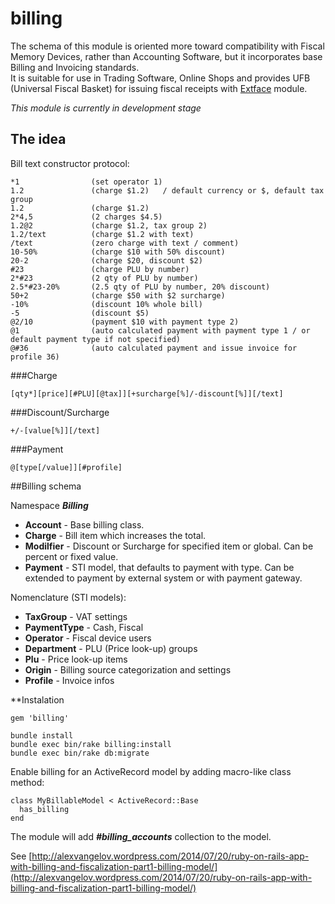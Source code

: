 billing
=======

The schema of this module is oriented more toward compatibility with Fiscal Memory Devices, rather than Accounting Software, but it incorporates base Billing and Invoicing standards.  
It is suitable for use in Trading Software, Online Shops and provides UFB (Universal Fiscal Basket) for issuing fiscal receipts with [Extface](https://github.com/AlexVangelov/extface) module.

*This module is currently in development stage*

## The idea

Bill text constructor protocol:

    *1                (set operator 1)  
    1.2               (charge $1.2)   / default currency or $, default tax group
    1.2               (charge $1.2)
    2*4,5             (2 charges $4.5)
    1.2@2             (charge $1.2, tax group 2)
    1.2/text          (charge $1.2 with text)
    /text             (zero charge with text / comment)
    10-50%            (charge $10 with 50% discount)
    20-2              (charge $20, discount $2)
    #23               (charge PLU by number)
    2*#23             (2 qty of PLU by number)
    2.5*#23-20%       (2.5 qty of PLU by number, 20% discount)
    50+2              (charge $50 with $2 surcharge)
    -10%              (discount 10% whole bill)
    -5                (discount $5)
    @2/10             (payment $10 with payment type 2)
    @1                (auto calculated payment with payment type 1 / or default payment type if not specified)
    @#36              (auto calculated payment and issue invoice for profile 36)         

###Charge

    [qty*][price][#PLU][@tax]][+surcharge[%]/-discount[%]][/text]
    
###Discount/Surcharge

    +/-[value[%]][/text]
    
###Payment

    @[type[/value]][#profile]

##Billing schema

Namespace ***Billing***

* **Account** - Base billing class.
* **Charge** - Bill item which increases the total.
* **Modilfier** - Discount or Surcharge for specified item or global. Can be percent or fixed value.
* **Payment** - STI model, that defaults to payment with type. Can be extended to payment by external system or with payment gateway.

Nomenclature (STI models):

* **TaxGroup** - VAT settings
* **PaymentType** - Cash, Fiscal
* **Operator** - Fiscal device users
* **Department** - PLU (Price look-up) groups
* **Plu** - Price look-up items
* **Origin** - Billing source categorization and settings
* **Profile** - Invoice infos


**Instalation

    gem 'billing'

    bundle install
    bundle exec bin/rake billing:install
    bundle exec bin/rake db:migrate
    
Enable billing for an ActiveRecord model by adding macro-like class method:

    class MyBillableModel < ActiveRecord::Base
      has_billing
    end

The module will add ***#billing_accounts*** collection to the model.

See [http://alexvangelov.wordpress.com/2014/07/20/ruby-on-rails-app-with-billing-and-fiscalization-part1-billing-model/](http://alexvangelov.wordpress.com/2014/07/20/ruby-on-rails-app-with-billing-and-fiscalization-part1-billing-model/)
